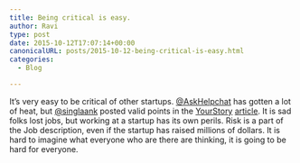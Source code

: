 ```yaml
---
title: Being critical is easy.
author: Ravi
type: post
date: 2015-10-12T17:07:14+00:00
canonicalURL: posts/2015-10-12-being-critical-is-easy.html
categories:
  - Blog

---
```

It’s very easy to be critical of other startups. <a class="markup--anchor markup--p-anchor" href="https://twitter.com/AskHelpchat" rel="nofollow" data-href="https://twitter.com/AskHelpchat">@AskHelpchat</a> has gotten a lot of heat, but <a class="markup--anchor markup--p-anchor" href="https://twitter.com/singlaank" rel="nofollow" data-href="https://twitter.com/singlaank">@singlaank</a> posted valid points in the <a class="markup--user markup--p-user" href="https://medium.com/u/da554ccf0174" data-href="https://medium.com/u/da554ccf0174" data-anchor-type="2" data-user-id="da554ccf0174" data-action="show-user-card" data-action-type="hover">YourStory</a> <a class="markup--anchor markup--p-anchor" href="http://yourstory.com/2015/10/helpchat-ankur-singla-firing-employees/" rel="nofollow" data-href="http://yourstory.com/2015/10/helpchat-ankur-singla-firing-employees/">article</a>. It is sad folks lost jobs, but working at a startup has its own perils. Risk is a part of the Job description, even if the startup has raised millions of dollars. It is hard to imagine what everyone who are there are thinking, it is going to be hard for everyone.